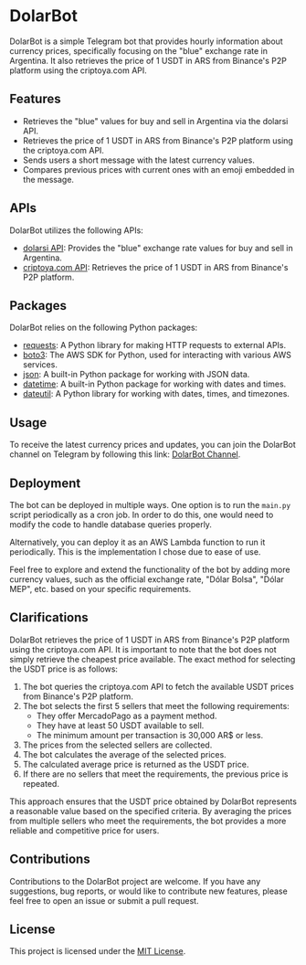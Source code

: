 # DolarBot

DolarBot is a simple Telegram bot that provides hourly information about currency prices, specifically focusing on the "blue" exchange rate in Argentina. It also retrieves the price of 1 USDT in ARS from Binance's P2P platform using the criptoya.com API. 

## Features

- Retrieves the "blue" values for buy and sell in Argentina via the dolarsi API.
- Retrieves the price of 1 USDT in ARS from Binance's P2P platform using the criptoya.com API. 
- Sends users a short message with the latest currency values.
- Compares previous prices with current ones with an emoji embedded in the message.

## APIs

DolarBot utilizes the following APIs:

- [dolarsi API](https://www.dolarsi.com/): Provides the "blue" exchange rate values for buy and sell in Argentina.
- [criptoya.com API](https://criptoya.com/): Retrieves the price of 1 USDT in ARS from Binance's P2P platform.

## Packages

DolarBot relies on the following Python packages:

- [requests](https://docs.python-requests.org/en/latest/): A Python library for making HTTP requests to external APIs.
- [boto3](https://boto3.amazonaws.com/v1/documentation/api/latest/index.html): The AWS SDK for Python, used for interacting with various AWS services.
- [json](https://docs.python.org/3/library/json.html): A built-in Python package for working with JSON data.
- [datetime](https://docs.python.org/3/library/datetime.html): A built-in Python package for working with dates and times.
- [dateutil](https://dateutil.readthedocs.io/): A Python library for working with dates, times, and timezones.

## Usage

To receive the latest currency prices and updates, you can join the DolarBot channel on Telegram by following this link: [DolarBot Channel](https://t.me/PrecioDolarBlue). 

## Deployment

The bot can be deployed in multiple ways. One option is to run the `main.py` script periodically as a cron job. In order to do this, one would need to modify the code to handle database queries properly.

Alternatively, you can deploy it as an AWS Lambda function to run it periodically. This is the implementation I chose due to ease of use.

Feel free to explore and extend the functionality of the bot by adding more currency values, such as the official exchange rate, "Dólar Bolsa", "Dólar MEP", etc. based on your specific requirements.

## Clarifications
DolarBot retrieves the price of 1 USDT in ARS from Binance's P2P platform using the criptoya.com API. It is important to note that the bot does not simply retrieve the cheapest price available. The exact method for selecting the USDT price is as follows:

1) The bot queries the criptoya.com API to fetch the available USDT prices from Binance's P2P platform.
2) The bot selects the first 5 sellers that meet the following requirements:
    - They offer MercadoPago as a payment method.
    - They have at least 50 USDT available to sell.
    - The minimum amount per transaction is 30,000 AR$ or less.
3) The prices from the selected sellers are collected.
4) The bot calculates the average of the selected prices.
5) The calculated average price is returned as the USDT price.
6) If there are no sellers that meet the requirements, the previous price is repeated.

This approach ensures that the USDT price obtained by DolarBot represents a reasonable value based on the specified criteria. By averaging the prices from multiple sellers who meet the requirements, the bot provides a more reliable and competitive price for users.


## Contributions

Contributions to the DolarBot project are welcome. If you have any suggestions, bug reports, or would like to contribute new features, please feel free to open an issue or submit a pull request.

## License

This project is licensed under the [MIT License](LICENSE).
